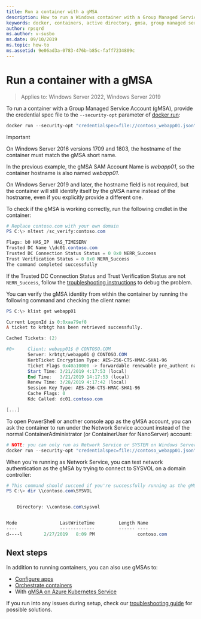 ```yaml
---
title: Run a container with a gMSA
description: How to run a Windows container with a Group Managed Service Account (gMSA).
keywords: docker, containers, active directory, gmsa, group managed service account, group managed service accounts
author: rpsqrd
ms.author: v-susbo
ms.date: 09/10/2019
ms.topic: how-to
ms.assetid: 9e06ad3a-0783-476b-b85c-faff7234809c
---
```


# Run a container with a gMSA

> Applies to: Windows Server 2022, Windows Server 2019

To run a container with a Group Managed Service Account (gMSA), provide the credential spec file to the `--security-opt` parameter of [docker run](https://docs.docker.com/engine/reference/run):

```powershell
docker run --security-opt "credentialspec=file://contoso_webapp01.json" --hostname webapp01 -it mcr.microsoft.com/windows/server:ltsc2022 powershell
```

>[!IMPORTANT]
>On Windows Server 2016 versions 1709 and 1803, the hostname of the container must match the gMSA short name.

In the previous example, the gMSA SAM Account Name is *webapp01*, so the container hostname is also named *webapp01*.

On Windows Server 2019 and later, the hostname field is not required, but the container will still identify itself by the gMSA name instead of the hostname, even if you explicitly provide a different one.

To check if the gMSA is working correctly, run the following cmdlet in the container:

```powershell
# Replace contoso.com with your own domain
PS C:\> nltest /sc_verify:contoso.com

Flags: b0 HAS_IP  HAS_TIMESERV
Trusted DC Name \\dc01.contoso.com
Trusted DC Connection Status Status = 0 0x0 NERR_Success
Trust Verification Status = 0 0x0 NERR_Success
The command completed successfully
```

If the Trusted DC Connection Status and Trust Verification Status are not `NERR_Success`, follow the [troubleshooting instructions](gmsa-troubleshooting.md#check-the-container) to debug the problem.

You can verify the gMSA identity from within the container by running the following command and checking the client name:

```powershell
PS C:\> klist get webapp01

Current LogonId is 0:0xaa79ef8
A ticket to krbtgt has been retrieved successfully.

Cached Tickets: (2)

#0>     Client: webapp01$ @ CONTOSO.COM
        Server: krbtgt/webapp01 @ CONTOSO.COM
        KerbTicket Encryption Type: AES-256-CTS-HMAC-SHA1-96
        Ticket Flags 0x40a10000 -> forwardable renewable pre_authent name_canonicalize
        Start Time: 3/21/2019 4:17:53 (local)
        End Time:   3/21/2019 14:17:53 (local)
        Renew Time: 3/28/2019 4:17:42 (local)
        Session Key Type: AES-256-CTS-HMAC-SHA1-96
        Cache Flags: 0
        Kdc Called: dc01.contoso.com

[...]
```

To open PowerShell or another console app as the gMSA account, you can ask the container to run under the Network Service account instead of the normal ContainerAdministrator (or ContainerUser for NanoServer) account:

```powershell
# NOTE: you can only run as Network Service or SYSTEM on Windows Server 1709 and later
docker run --security-opt "credentialspec=file://contoso_webapp01.json" --hostname webapp01 --user "NT AUTHORITY\NETWORK SERVICE" -it mcr.microsoft.com/windows/servercore:ltsc2019 powershell
```

When you're running as Network Service, you can test network authentication as the gMSA by trying to connect to SYSVOL on a domain controller:

```powershell
# This command should succeed if you're successfully running as the gMSA
PS C:\> dir \\contoso.com\SYSVOL


    Directory: \\contoso.com\sysvol


Mode                LastWriteTime         Length Name
----                -------------         ------ ----
d----l        2/27/2019   8:09 PM                contoso.com
```

## Next steps

In addition to running containers, you can also use gMSAs to:

- [Configure apps](gmsa-configure-app.md)
- [Orchestrate containers](gmsa-orchestrate-containers.md)
- With [gMSA on Azure Kubernetes Service](./gmsa-aks-ps-module.md)

If you run into any issues during setup, check our [troubleshooting guide](gmsa-troubleshooting.md) for possible solutions.
